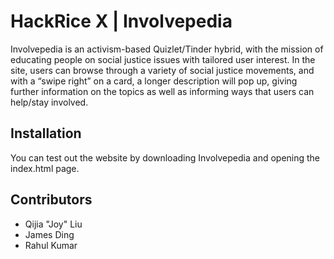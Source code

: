 # HackRice X | Involvepedia

Involvepedia is an activism-based Quizlet/Tinder hybrid, with the mission of educating people on social justice issues with tailored user interest. In the site, users can browse through a variety of social justice movements, and with a “swipe right” on a card, a longer description will pop up, giving further information on the topics as well as informing ways that users can help/stay involved.

## Installation

You can test out the website by downloading Involvepedia and opening the index.html page.

## Contributors
- Qijia "Joy" Liu
- James Ding
- Rahul Kumar
